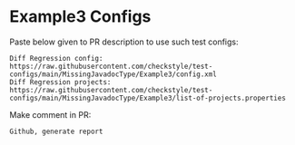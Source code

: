 # Example3 Configs
Paste below given to PR description to use such test configs:
```
Diff Regression config: https://raw.githubusercontent.com/checkstyle/test-configs/main/MissingJavadocType/Example3/config.xml
Diff Regression projects: https://raw.githubusercontent.com/checkstyle/test-configs/main/MissingJavadocType/Example3/list-of-projects.properties
```
Make comment in PR:
```
Github, generate report
```
